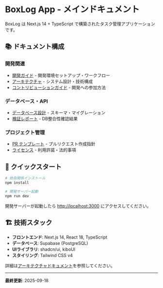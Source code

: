 # BoxLog App - メインドキュメント

BoxLog は Next.js 14 + TypeScript で構築されたタスク管理アプリケーションです。

## 📚 ドキュメント構成

### 開発関連

- [開発ガイド](./features/) - 開発環境セットアップ・ワークフロー
- [アーキテクチャ](./ARCHITECTURE.md) - システム設計・技術構成
- [コントリビューションガイド](./CONTRIBUTING.md) - 開発への参加方法

### データベース・API

- [データベース設計](./reports/) - スキーマ・マイグレーション
- [検証レポート](./database-verification-report.md) - DB整合性確認結果

### プロジェクト管理

- [PR テンプレート](./PR_TEMPLATE.md) - プルリクエスト作成指針
- [ライセンス](./LICENSE.md) - 利用許諾・法的事項

## 🚀 クイックスタート

```bash
# 依存関係インストール
npm install

# 開発サーバー起動
npm run dev
```

開発サーバーが起動したら [http://localhost:3000](http://localhost:3000) にアクセスしてください。

## 🏗️ 技術スタック

- **フロントエンド**: Next.js 14, React 18, TypeScript
- **データベース**: Supabase (PostgreSQL)
- **UIライブラリ**: shadcn/ui, kiboUI
- **スタイリング**: Tailwind CSS v4

詳細は[アーキテクチャドキュメント](./ARCHITECTURE.md)を参照してください。

---

**最終更新**: 2025-09-18
